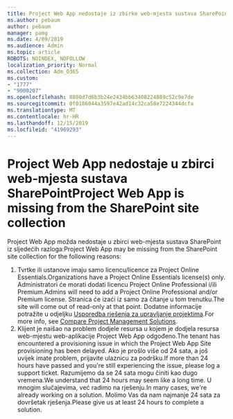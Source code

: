 ```yaml
---
title: Project Web App nedostaje iz zbirke web-mjesta sustava SharePoint
ms.author: pebaum
author: pebaum
manager: pamg
ms.date: 4/09/2019
ms.audience: Admin
ms.topic: article
ROBOTS: NOINDEX, NOFOLLOW
localization_priority: Normal
ms.collection: Adm_O365
ms.custom:
- "1777"
- "9000207"
ms.openlocfilehash: 8800d7d6b3b24e2434bb63408224089c52c9e7de
ms.sourcegitcommit: 0f0186044a3597e42ad14c32ca58e7224344dcfa
ms.translationtype: MT
ms.contentlocale: hr-HR
ms.lasthandoff: 12/15/2019
ms.locfileid: "41969293"
---
```

# <a name="project-web-app-is-missing-from-the-sharepoint-site-collection"></a><span data-ttu-id="cc07c-102">Project Web App nedostaje u zbirci web-mjesta sustava SharePoint</span><span class="sxs-lookup"><span data-stu-id="cc07c-102">Project Web App is missing from the SharePoint site collection</span></span>

<span data-ttu-id="cc07c-103">Project Web App možda nedostaje u zbirci web-mjesta sustava SharePoint iz sljedećih razloga:</span><span class="sxs-lookup"><span data-stu-id="cc07c-103">Project Web App may be missing from the SharePoint site collection for the following reasons:</span></span>

1. <span data-ttu-id="cc07c-104">Tvrtke ili ustanove imaju samo licencu/licence za Project Online Essentials.</span><span class="sxs-lookup"><span data-stu-id="cc07c-104">Organizations have a Project Online Essentials license(s) only.</span></span> <span data-ttu-id="cc07c-105">Administratori će morati dodati licencu Project Online Professional i/ili Premium.</span><span class="sxs-lookup"><span data-stu-id="cc07c-105">Admins will need to add a Project Online Professional and/or Premium license.</span></span> <span data-ttu-id="cc07c-106">Stranica će izaći iz samo za čitanje u tom trenutku.</span><span class="sxs-lookup"><span data-stu-id="cc07c-106">The site will come out of read-only at that point.</span></span> <span data-ttu-id="cc07c-107">Dodatne informacije potražite u odjeljku [Usporedba rješenja za upravljanje projektima](https://products.office.com/project/compare-microsoft-project-management-software?tab=1).</span><span class="sxs-lookup"><span data-stu-id="cc07c-107">For more info, see [Compare Project Management Solutions](https://products.office.com/project/compare-microsoft-project-management-software?tab=1).</span></span>
2. <span data-ttu-id="cc07c-108">Klijent je naišao na problem dodjele resursa u kojem je dodjela resursa web-mjestu web-aplikacije Project Web App odgođeno.</span><span class="sxs-lookup"><span data-stu-id="cc07c-108">The tenant has encountered a provisioning issue in which the Project Web App Site provisioning has been delayed.</span></span> <span data-ttu-id="cc07c-109">Ako je prošlo više od 24 sata, a još uvijek imate problem, prijavite ulaznicu za podršku.</span><span class="sxs-lookup"><span data-stu-id="cc07c-109">If more than 24 hours have passed and you're still experiencing the issue, please log a support ticket.</span></span> <span data-ttu-id="cc07c-110">Razumijemo da se 24 sata mogu činiti kao dugo vremena.</span><span class="sxs-lookup"><span data-stu-id="cc07c-110">We understand that 24 hours may seem like a long time.</span></span> <span data-ttu-id="cc07c-111">U mnogim slučajevima, već radimo na rješenju.</span><span class="sxs-lookup"><span data-stu-id="cc07c-111">In many cases, we're already working on a solution.</span></span> <span data-ttu-id="cc07c-112">Molimo Vas da nam najmanje 24 sata za dovršetak rješenja.</span><span class="sxs-lookup"><span data-stu-id="cc07c-112">Please give us at least 24 hours to complete a solution.</span></span>
